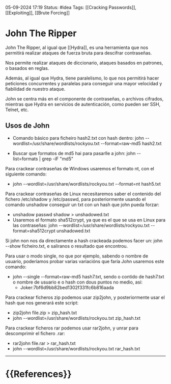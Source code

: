  05-09-2024 17:19
Status: #idea
Tags: [[Cracking Passwords]], [[Exploiting]], [[Brute Forcing]]

# John The Ripper

John The Ripper, al igual que [[Hydra]], es una herramienta que nos permitirá realizar ataques de fuerza bruta para descifrar contraseñas.

Nos permite realizar ataques de diccionario, ataques basados en patrones, o basados en reglas.

Además, al igual que Hydra, tiene paralelismo, lo que nos permitirá hacer peticiones concurrentes y paralelas para conseguir una mayor velocidad y fiabilidad de nuestro ataque.

John se centra más en el componente de contraseñas, o archivos cifrados, mientras que Hydra en servicios de autenticación, como pueden ser SSH, Telnet, etc.
## Usos de John

- Comando básico para ficheiro hash2.txt con hash dentro: john --wordlist=/usr/share/wordlists/rockyou.txt --format=raw-md5 hash2.txt 

- Buscar que formatos de md5 hai para pasarlle a john: john --list=formats | grep -iF "md5"

Para crackear contraseñas de Windows usaremos el formato nt, con el siguiente comando: 
- john --wordlist=/usr/share/wordlists/rockyou.txt --format=nt hash5.txt

Para crackear contraseñas de Linux necesitaremos saber el contenido del fichero /etc/shadow y /etc/passwd, para posteriormente usando el comando unshadow conseguir un txt con un hash que john pueda forzar:
- unshadow passwd shadow > unshadowed.txt
- Usaremos el formato sha512crypt, ya que es el que se usa en Linux para las contraseñas: john --wordlist=/usr/share/wordlists/rockyou.txt --format=sha512crypt unshadowed.txt

Si john non nos da directamente a hash crackeada podemos facer un: john --show ficheiro.txt, e saliranos o resultado que encontrou.

Para usar o modo single, no que por ejemplo, sabendo o nombre de usuario, poderíamos probar varias variacións que faría John usaremos este comando: 
- john --single --format=raw-md5 hash7.txt, sendo o contido de hash7.txt o nombre de usuario e o hash con dous puntos no medio, así: 
	- Joker:7bf6d9bb82bed1302f331fc6b816aada

Para crackear ficheros zip podemos usar zip2john, y posteriormente usar el hash que nos generará este script:
- zip2john file.zip > zip_hash.txt
- john --wordlist=/usr/share/wordlists/rockyou.txt zip_hash.txt

Para crackear ficheros rar podemos usar rar2john, y unrar para descomprimir el fichero .rar:
- rar2john file.rar > rar_hash.txt
- john --wordlist=/usr/share/wordlists/rockyou.txt rar_hash.txt








---
# {{References}}